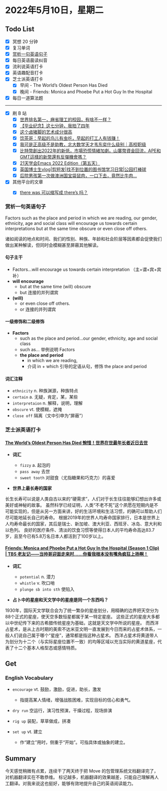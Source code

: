 # 2022年5月10日，星期二

## Todo List

- [x] 冥想 20 分钟
- [x] 复习单词
- [x] [赏析一句英语句子](#赏析一句英语句子)
- [x] 每日英语晨读纠音
- [x] 流利说英语打卡
- [x] 英语趣配音打卡
- [x] 芝士派英语打卡
  - [x] 早间 - The World’s Oldest Person Has Died
  - [x] 晚间 - Friends: Monica and Phoebe Put a Hot Guy In the Hospital
- [x] 每日一道算法题
--------
- [x] 刷 B 站
  - [x] [世界排名第一，麻省理工的校园，有啥不一样？](https://b23.tv/6gDD7RV)
  - [x] [【毕业纪念】这七分钟，我拍了四年](https://b23.tv/gJ7J2B0)
  - [x] [这个卤猪脚的艺术成分很高](https://b23.tv/xyljX7u)
  - [x] [饮茶哥：早起的鸟儿有虫吃，早起的打工人有钱赚！](https://b23.tv/wZxUECy)
  - [x] [我可是正高级不是助教，北大数学天才韦东奕什么级别｜高校职级](https://b23.tv/UL91UDH)
  - [x] [比特幣創出2022年的新低，市場恐慌情緒加劇。山寨幣資金回流，APE和GMT這樣的新幣還有反彈機會嗎？](https://b23.tv/3faVdKA)
  - [x] [21天学会Emacs 2022 Edition（第五天）](https://b23.tv/VYcmD0o)
  - [x] [英国博士生vlog|剪短发|找不到位置的图书馆学习日常|公园打棒球](https://b23.tv/61JeGPo)
  - [x] [后院男孩第一次做澳洲国宝袋鼠肉，一口下去，竟然比牛肉…](https://b23.tv/iWNPEcq)
- [x] 其他平台的文章
  - [x] [there was 可以缩写成 there’s 吗？](https://www.cpsenglish.com/question/3666)


### 赏析一句英语句子

Factors such as the place and period in which we are reading, our gender, ethnicity, age and social class will encourage us towards certain interpretations but at the same time obscure or even close off others.

诸如阅读的地点和时间、我们的性别、种族、年龄和社会阶层等因素都会促使我们做出某种解读，但同时会模糊甚至屏蔽其他解读。

#### 句子主干

- Factors...will encourage us towards certain interpretation （主+谓+宾+宾补）
- **will encourage**
  - but at the same time (will) obscure
  - but 连接的并列谓宾
- **(will)**
  - or even close off others.
  - or 连接的并列谓宾

#### 一级修饰和二级修饰

- **Factors**
  - such as the place and period...our gender, ethnicity, age and social class
  - such as... 举例说明 Factors
  - **the place and period**
    - in which we are reading,
    - 介词 in + which 引导的定语从句，修饰 the place and period

#### 词汇注释

- `ethnicity` n. 种族渊源，种族特点
- `certain` a. 无疑，肯定，某，某些
- `interpretaion` n. 解释，说明，理解
- `obscure` vt. 使模糊，遮掩
- `close off` 隔离（文中引申为“屏蔽”）

### 芝士派英语打卡

#### [The World’s Oldest Person Has Died 惋惜！世界在世最年长者近日去世](https://reading.baicizhan.com/h5/listen-movie.html?id=667&wxapp=mint_danni_ear#/home)

- **词汇**

  - `fizzy` a. 起泡的
  - `pass away` 去世
  - `sweet tooth` 对甜食（尤指糖果和巧克力）的喜爱

- **世界上最长寿的国家**

长生长寿可以说是人类自古以来的“硬需求”，人们对于长生往往能够幻想出许多或美好或神秘的故事。
虽然科学已经证明，人类“不老不死”这个夙愿在短期内是不可能实现的，但是从另一方面来讲，好的生活环境和生活习惯，的确可以帮助人们尽可能地延长自己的寿命。
根据2019年的世界人均寿命国家排行，日本是世界上人均寿命最长的国家，其后是瑞士、新加坡、澳大利亚、西班牙、冰岛、意大利和以色列。
良好的医疗条件、清淡的饮食习惯等使得日本人的平均寿命高达83.7岁，且至今已有5.8万名日本人都活到了100岁以上。

#### [Friends: Monica and Phoebe Put a Hot Guy In the Hospital (Season 1 Clip) | TBS 老友记——当帅哥迎面走来时……你看我根本没有嘴角疯狂上扬啊！](http://reading.baicizhan.com/h5/listen-movie.html?id=668&wxapp=mint_danni_ear#/home)

- **词汇**

  - `potential` n. 潜力
  - `whistle` v. 吹口哨
  - `plunge sb into sth` 使陷入

- **占卜中的星座和天文学中的星座是同一个东西吗？**

1930年，国际天文学联合会为了统一繁杂的星座划分，用精确的边界把天空分为88个正式的星座，使天空多数恒星都属于某一特定星座。
这些正式的星座大多都以中世纪传下来的古希腊传统星座为基础，这就是天文学中所说的星座。
而西洋占星术，是从上古时期的美索不达米亚文明一直发展到今日而来的占星术体系，一般人们说自己属于哪个“星座”，通常都是指这种占星术。
西洋占星术将黄道带人为划分为十二个（与实际星座位置不一致）的均等区域以充当实际的黄道星座，代表了十二个基本人格型态或感情特质。

## Get

### English Vocabulary

- `encourage` vt. 鼓励，激励，促进，助长，激发
  - 指提高某人情绪，增强战胜困难，实现目标的信心和勇气。

- `dry run` 空运行，演习性预演，干燥过程，现场排演

- `rig up` 装配，草草做成，拼凑

- `set up` vt. 建立
  - 作“建立”用时，侧重于“开始”。可指具体或抽象的建立。

## Summary

今天感觉稍微有点累，连续干了两天终于把 Move 的包管理系统文档翻译完了，对机器翻译实在不敢恭维。
标记越多，机器翻译的效果越差，只能自己理解再人工翻译。对我来说这也挺好，能够有效地提升自己的英语阅读能力。
